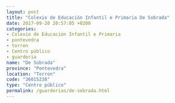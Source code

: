 ```yaml
---
layout: post
title: "Colexio de Educación Infantil e Primaria De Sobrada"
date: 2017-09-20 20:57:05 +0200
categories:
- Colexio de Educación Infantil e Primaria
- pontevedra
- torron
- Centro público
- guarderia
name: "De Sobrada"
province: "Pontevedra"
location: "Torron"
code: "36015238"
type: "Centro público"
permalink: /guarderias/de-sobrada.html
---
```

